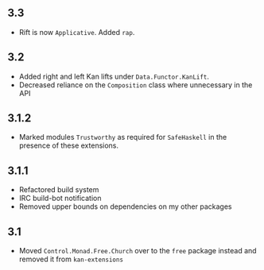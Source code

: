 3.3
---
* Rift is now `Applicative`. Added `rap`.

3.2
---
* Added right and left Kan lifts under `Data.Functor.KanLift`.
* Decreased reliance on the `Composition` class where unnecessary in the API

3.1.2
-----
* Marked modules `Trustworthy` as required for `SafeHaskell` in the presence of these extensions.

3.1.1
-----
* Refactored build system
* IRC build-bot notification
* Removed upper bounds on dependencies on my other packages

3.1
---
* Moved `Control.Monad.Free.Church` over to the `free` package instead and removed it from `kan-extensions`

